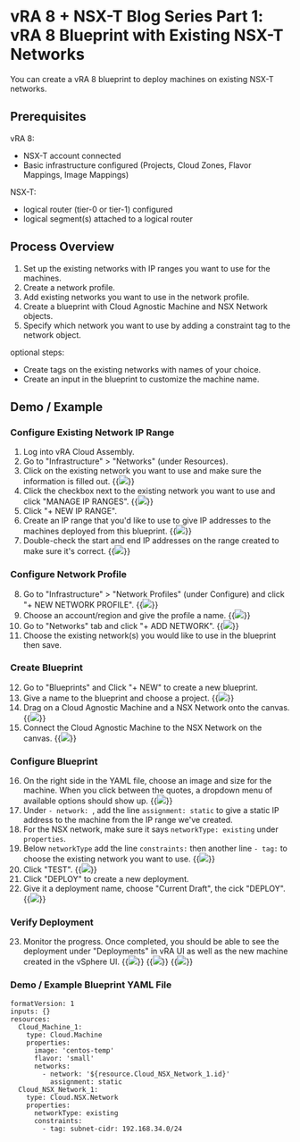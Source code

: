 # vRA 8 + NSX-T Blog Series Part 1: vRA 8 Blueprint with Existing NSX-T Networks



You can create a vRA 8 blueprint to deploy machines on existing NSX-T networks. 

## Prerequisites
vRA 8:
* NSX-T account connected
* Basic infrastructure configured (Projects, Cloud Zones, Flavor Mappings, Image Mappings)

NSX-T:
* logical router (tier-0 or tier-1) configured
* logical segment(s) attached to a logical router


## Process Overview
1. Set up the existing networks with IP ranges you want to use for the machines.
2. Create a network profile.
3. Add existing networks you want to use in the network profile.
4. Create a blueprint with Cloud Agnostic Machine and NSX Network objects.  
5. Specify which network you want to use by adding a constraint tag to the network object. 

optional steps:
* Create tags on the existing networks with names of your choice.
* Create an input in the blueprint to customize the machine name.


## Demo / Example

### Configure Existing Network IP Range
1. Log into vRA Cloud Assembly.
2. Go to "Infrastructure" > "Networks" (under Resources).
3. Click on the existing network you want to use and make sure the information is filled out. 
{{<image src="step3.png" linked="true">}}
4. Click the checkbox next to the existing network you want to use and click "MANAGE IP RANGES".
{{<image src="step4.png" linked="true">}}
5. Click "+ NEW IP RANGE".
6. Create an IP range that you'd like to use to give IP addresses to the machines deployed from this blueprint.
{{<image src="step6.png" linked="true">}}
7. Double-check the start and end IP addresses on the range created to make sure it's correct.
{{<image src="step7.png" linked="true">}}

### Configure Network Profile
8. Go to "Infrastructure" > "Network Profiles" (under Configure) and click "+ NEW NETWORK PROFILE".
{{<image src="step8.png" linked="true">}}
9. Choose an account/region and give the profile a name.
{{<image src="step9.png" linked="true">}}
10. Go to "Networks" tab and click "+ ADD NETWORK".
{{<image src="step10.png" linked="true">}}
11. Choose the existing network(s) you would like to use in the blueprint then save.

### Create Blueprint
12. Go to "Blueprints" and Click "+ NEW" to create a new blueprint.
13. Give a name to the blueprint and choose a project.
{{<image src="step13.png" linked="true">}}
14. Drag on a Cloud Agnostic Machine and a NSX Network onto the canvas. 
{{<image src="step14.png" linked="true">}}
15. Connect the Cloud Agnostic Machine to the NSX Network on the canvas. 
{{<image src="step15.png" linked="true">}}

### Configure Blueprint
16. On the right side in the YAML file, choose an image and size for the machine. When you click between the quotes, a dropdown menu of available options should show up.
{{<image src="step16.png" linked="true">}}
17. Under `- network: `, add the line `assignment: static` to give a static IP address to the machine from the IP range we've created.
18. For the NSX network, make sure it says `networkType: existing` under `properties`.
19. Below `networkType` add the line `constraints:` then another line `- tag:` to choose the existing network you want to use.
{{<image src="step19.png" linked="true">}}
20. Click "TEST".
{{<image src="step20.png" linked="true">}}
21. Click "DEPLOY" to create a new deployment.
22. Give it a deployment name, choose "Current Draft", the cick "DEPLOY".
{{<image src="step22.png" linked="true">}}

### Verify Deployment
23. Monitor the progress. Once completed, you should be able to see the deployment under "Deployments" in vRA UI as well as the new machine created in the vSphere UI.
{{<image src="step23.png" linked="true">}}
{{<image src="step23-1.png" linked="true">}}
{{<image src="step23-2.png" linked="true">}}

### Demo / Example Blueprint YAML File
```
formatVersion: 1
inputs: {}
resources:
  Cloud_Machine_1:
    type: Cloud.Machine
    properties:
      image: 'centos-temp'
      flavor: 'small'
      networks:
        - network: '${resource.Cloud_NSX_Network_1.id}'
          assignment: static
  Cloud_NSX_Network_1:
    type: Cloud.NSX.Network
    properties:
      networkType: existing
      constraints: 
        - tag: subnet-cidr: 192.168.34.0/24
```
